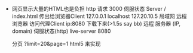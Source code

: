 - 网页显示大量的HTML也是负担
    http 请求 3000 伺服状态 Server
    / index.html 传出给浏览器Client
    127.0.0.1 localhost
    127.20.10.5 局域网 远程
    浏览器 访问代理Client ip:8080 下载下来(>1.5s say bb)
    远程 服务器 (IP, domain) 伺服状态(http) live-server 8080

    分页 ?limit=20&page=1
    html5 来实现
